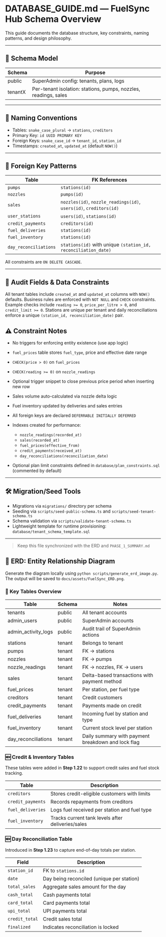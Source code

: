# DATABASE\_GUIDE.md — FuelSync Hub Schema Overview

This guide documents the database structure, key constraints, naming patterns, and design philosophy.

---

## 🧱 Schema Model

| Schema  | Purpose                                      |
| ------- | -------------------------------------------- |
| public  | SuperAdmin config: tenants, plans, logs      |
| tenantX | Per-tenant isolation: stations, pumps, nozzles, readings, sales |

---

## 📐 Naming Conventions

* Tables: `snake_case_plural` → `stations`, `creditors`
* Primary Key: `id UUID PRIMARY KEY`
* Foreign Keys: `snake_case_id` → `tenant_id`, `station_id`
* Timestamps: `created_at`, `updated_at` (default `NOW()`)

---

## 🔗 Foreign Key Patterns

| Table             | FK References               |
| ----------------- | --------------------------- |
| `pumps`           | `stations(id)`              |
| `nozzles`         | `pumps(id)`                 |
| `sales`           | `nozzles(id)`, `nozzle_readings(id)`, `users(id)`, `creditors(id)` |
| `user_stations`   | `users(id)`, `stations(id)` |
| `credit_payments` | `creditors(id)`             |
| `fuel_deliveries` | `stations(id)`              |
| `fuel_inventory`  | `stations(id)`              |
| `day_reconciliations` | `stations(id)` with unique `(station_id, reconciliation_date)` |

All constraints are `ON DELETE CASCADE`.

---
## 📝 Audit Fields & Data Constraints

All tenant tables include `created_at` and `updated_at` columns with `NOW()` defaults. Business rules are enforced with `NOT NULL` and `CHECK` constraints. Example checks include `reading >= 0`, `price_per_litre > 0`, and `credit_limit >= 0`. Stations are unique per tenant and daily reconciliations enforce a unique `(station_id, reconciliation_date)` pair.


## ⚠️ Constraint Notes

* No triggers for enforcing entity existence (use app logic)
* `fuel_prices` table stores `fuel_type`, price and effective date range
* `CHECK(price > 0)` on `fuel_prices`
* `CHECK(reading >= 0)` on `nozzle_readings`
* Optional trigger snippet to close previous price period when inserting new row
* Sales volume auto-calculated via nozzle delta logic
* Fuel inventory updated by deliveries and sales entries
* All foreign keys are declared `DEFERRABLE INITIALLY DEFERRED`
* Indexes created for performance:
  * `nozzle_readings(recorded_at)`
  * `sales(recorded_at)`
  * `fuel_prices(effective_from)`
  * `credit_payments(received_at)`
  * `day_reconciliations(reconciliation_date)`

* Optional plan limit constraints defined in `database/plan_constraints.sql` (commented by default)

---

## 🛠 Migration/Seed Tools

* Migrations via `migrations/` directory per schema
* Seeding via `scripts/seed-public-schema.ts` and `scripts/seed-tenant-schema.ts`
* Schema validation via `scripts/validate-tenant-schema.ts`
* Lightweight template for runtime provisioning: `database/tenant_schema_template.sql`

---

> Keep this file synchronized with the ERD and `PHASE_1_SUMMARY.md`

## 🎯 ERD: Entity Relationship Diagram

Generate the diagram locally using `python scripts/generate_erd_image.py`. The output will be saved to `docs/assets/FuelSync_ERD.png`.

### 🔑 Key Tables Overview
| Table                  | Schema    | Notes                                  |
|------------------------|-----------|----------------------------------------|
| tenants                | public    | All tenant accounts                    |
| admin_users            | public    | SuperAdmin accounts                    |
| admin_activity_logs    | public    | Audit trail of SuperAdmin actions      |
| stations               | tenant    | Belongs to tenant                      |
| pumps                  | tenant    | FK → stations                          |
| nozzles                | tenant    | FK → pumps                             |
| nozzle_readings        | tenant    | FK → nozzles, FK → users               |
| sales                  | tenant    | Delta-based transactions with payment method |
| fuel_prices            | tenant    | Per station, per fuel type             |
| creditors              | tenant    | Credit customers                       |
| credit_payments        | tenant    | Payments made on credit                |
| fuel_deliveries        | tenant    | Incoming fuel by station and type      |
| fuel_inventory         | tenant    | Current stock level per station        |
| day_reconciliations    | tenant    | Daily summary with payment breakdown and lock flag |

### 🆕 Credit & Inventory Tables

These tables were added in **Step 1.22** to support credit sales and fuel stock tracking.

| Table            | Description                                        |
| ---------------- | -------------------------------------------------- |
| `creditors`      | Stores credit-eligible customers with limits       |
| `credit_payments`| Records repayments from creditors                  |
| `fuel_deliveries`| Logs fuel received per station and fuel type       |
| `fuel_inventory` | Tracks current tank levels after deliveries/sales  |

### 🆕 Day Reconciliation Table

Introduced in **Step 1.23** to capture end-of-day totals per station.

| Field          | Description                           |
| -------------- | ------------------------------------- |
| `station_id`   | FK to `stations.id`                   |
| `date`         | Day being reconciled (unique per station) |
| `total_sales`  | Aggregate sales amount for the day    |
| `cash_total`   | Cash payments total                   |
| `card_total`   | Card payments total                   |
| `upi_total`    | UPI payments total                    |
| `credit_total` | Credit sales total                    |
| `finalized`    | Indicates reconciliation is locked    |
